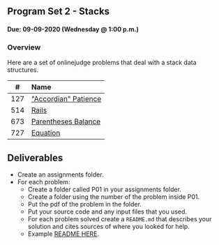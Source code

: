 ## Program Set 2 - Stacks
#### Due: 09-09-2020 (Wednesday @ 1:00 p.m.)

### Overview

Here are a set of onlinejudge problems that deal with a stack data structures. 

|   #   | Name                                                                                                                                |
| :---: | :---------------------------------------------------------------------------------------------------------------------------------- |
|  127  | ["Accordian" Patience](https://onlinejudge.org/index.php?option=com_onlinejudge&Itemid=8&category=127&page=show_problem&problem=63) |
|  514  | [Rails](https://onlinejudge.org/index.php?option=com_onlinejudge&Itemid=8&category=127&page=show_problem&problem=455)               |
|  673  | [Parentheses Balance](https://onlinejudge.org/index.php?option=com_onlinejudge&Itemid=8&category=127&page=show_problem&problem=614) |
|  727  | [Equation](https://onlinejudge.org/index.php?option=com_onlinejudge&Itemid=8&category=127&page=show_problem&problem=668)            |
	

## Deliverables

- Create an assignments folder.
- For each problem:
  - Create a folder called P01 in your assignments folder.
  - Create a folder using the number of the problem inside P01.
  - Put the pdf of the problem in the folder.
  - Put your source code and any input files that you used.
  - For each problem solved create a `README.md` that describes your solution and cites sources of where you looked for help.
  - Example [README HERE](../../Resources/03-Readmees/README.md).

